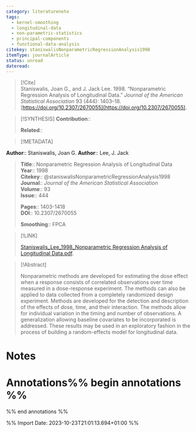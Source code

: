 ```yaml
---
category: literaturenote
tags:
  - kernel-smoothing
  - longitudinal-data
  - non-parametric-statistics
  - principal-components
  - functional-data-analysis
citekey: staniswalisNonparametricRegressionAnalysis1998
itemType: journalArticle
status: unread
dateread:
---
```


> [!Cite]  
> Staniswalis, Joan G., and J. Jack Lee. 1998. “Nonparametric Regression Analysis of Longitudinal Data.” _Journal of the American Statistical Association_ 93 (444): 1403–18. [https://doi.org/10.2307/2670055](https://doi.org/10.2307/2670055).

> [!SYNTHESIS] 
>**Contribution**::
>
>**Related**:: 
>

> [!METADATA]  
>
**Author**:: Staniswalis, Joan G.
**Author**:: Lee, J. Jack<br>
> **Title**:: Nonparametric Regression Analysis of Longitudinal Data    
> **Year**:: 1998     
> **Citekey**:: @staniswalisNonparametricRegressionAnalysis1998    
>**Journal**:: *Journal of the American Statistical Association*    
>**Volume**:: 93    
>**Issue**:: 444     
>    
>    
>     
> **Pages**:: 1403-1418    
>**DOI**:: 10.2307/2670055    
>
>**Smoothing**:: FPCA

> [!LINK] 
>
> [Staniswalis_Lee_1998_Nonparametric Regression Analysis of Longitudinal Data.pdf](file:///Users/steven/Library/CloudStorage/GoogleDrive-steven.golovkine@ul.ie/My%20Drive/bibliography/Journal%20of%20the%20American%20Statistical%20Association/1998/Staniswalis_Lee_1998_Nonparametric%20Regression%20Analysis%20of%20Longitudinal%20Data.pdf).

>[!Abstract]
>
>Nonparametric methods are developed for estimating the dose effect when a response consists of correlated observations over time measured in a dose-response experiment. The methods can also be applied to data collected from a completely randomized design experiment. Methods are developed for the detection and description of the effects of dose, time, and their interaction. The methods allow for individual variation in the timing and number of observations. A generalization allowing baseline covariates to be incorporated is addressed. These results may be used in an exploratory fashion in the process of building a random-effects model for longitudinal data.
>>


# Notes<br>
# Annotations%% begin annotations %%  
 
  
%% end annotations %%

%% Import Date: 2023-10-23T21:01:13.694+01:00 %%
